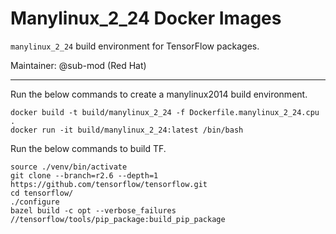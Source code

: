 # Manylinux_2_24 Docker Images

`manylinux_2_24` build environment for TensorFlow packages.

Maintainer: @sub-mod (Red Hat)

* * *

Run the below commands to create a manylinux2014 build environment.    
```
docker build -t build/manylinux_2_24 -f Dockerfile.manylinux_2_24.cpu .
docker run -it build/manylinux_2_24:latest /bin/bash
```

Run the below commands to build TF.  
```
source ./venv/bin/activate
git clone --branch=r2.6 --depth=1 https://github.com/tensorflow/tensorflow.git
cd tensorflow/
./configure
bazel build -c opt --verbose_failures //tensorflow/tools/pip_package:build_pip_package
```

